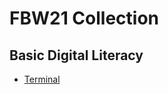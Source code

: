 # FBW21 Collection

## Basic Digital Literacy

- [Terminal](<./Basic\ Digital\ Literacy/Terminal.md>)
